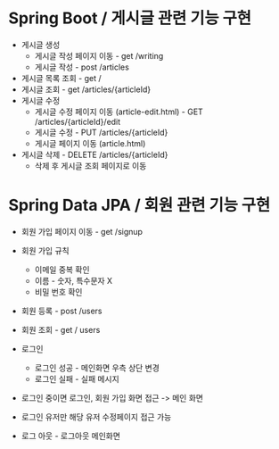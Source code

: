 # Spring Boot / 게시글 관련 기능 구현

* 게시글 생성
    * 게시글 작성 페이지 이동 - get /writing
    * 게시글 작성 - post /articles
* 게시글 목록 조회 - get /
* 게시글 조회 - get /articles/{articleId}
* 게시글 수정
    * 게시글 수정 페이지 이동 (article-edit.html) - GET /articles/{articleId}/edit
    * 게시글 수정 - PUT /articles/{articleId}
    * 게시글 페이지 이동 (article.html)
* 게시글 삭제 - DELETE /articles/{articleId} 
    * 삭제 후 게시글 조회 페이지로 이동
    
# Spring Data JPA / 회원 관련 기능 구현

* 회원 가입 페이지 이동 - get /signup
* 회원 가입 규칙
    * 이메일 중복 확인
    * 이름 - 숫자, 특수문자 X
    * 비밀 번호 확인
* 회원 등록 - post /users
* 회원 조회 - get / users
 
* 로그인
    * 로그인 성공 - 메인화면 우측 상단 변경
    * 로그인 실패 - 실패 메시지
* 로그인 중이면 로그인, 회원 가입 화면 접근 -> 메인 화면
* 로그인 유저만 해당 유저 수정페이지 접근 가능  
* 로그 아웃 - 로그아웃 메인화면 